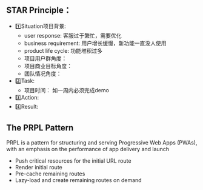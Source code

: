 ## STAR Principle：

- 1️⃣Situation项目背景: 
  - user response: 客服过于繁忙，需要优化
  - business requirement: 用户增长缓慢，新功能一直没人使用
  - product life cycle: 功能堆积过多
  - 项目用户群角度：
  - 项目商业目标角度：
  - 团队情况角度：
- 2️⃣Task: 
  - 项目时间： 如一周内必须完成demo
- 3️⃣Action: 
- 4️⃣Result:

## The PRPL Pattern

PRPL is a pattern for structuring and serving Progressive Web Apps (PWAs), with an emphasis on the performance of app delivery and launch

- Push critical resources for the initial URL route
- Render initial route
- Pre-cache remaining routes
- Lazy-load and create remaining routes on demand
